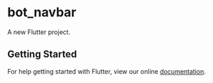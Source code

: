 # bot_navbar

A new Flutter project.

## Getting Started

For help getting started with Flutter, view our online
[documentation](http://flutter.io/).
